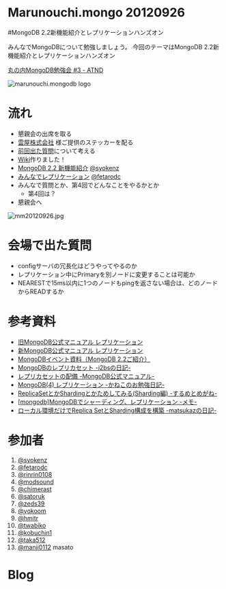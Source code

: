 Marunouchi.mongo 20120926
=================
#MongoDB 2.2新機能紹介とレプリケーションハンズオン

みんなでMongoDBについて勉強しましょう。
今回のテーマはMongoDB 2.2新機能紹介とレプリケーションハンズオン

[丸の内MongoDB勉強会 #3 - ATND](http://atnd.org/events/32249)

![marunouchi.mongodb logo](http://www.fedc.biz/~fujisaki/img/mongodb_logo.png)


# 流れ
* 懇親会の出席を取る
* [雲屋株式会社](http://kumoya.com/) 様ご提供のステッカーを配る
* [前回出た質問](https://github.com/syokenz/marunouchi-mongodb/tree/master/20120828)について考える
* [Wiki](https://github.com/syokenz/marunouchi-mongodb/wiki)作りました！
* [MongoDB 2.2 新機能紹介](https://github.com/syokenz/marunouchi-mongodb/tree/master/20120926/syokenz) [@syokenz](http://twitter.com/syokenz)
* [みんなでレプリケーション](https://github.com/syokenz/marunouchi-mongodb/tree/master/20120926/fetarodc) [@fetarodc](http://twitter.com/fetarodc)
* みんなで質問とか、第4回でどんなことをやるかとか
  * 第4回は？
* 懇親会へ

![mm20120926.jpg](http://www.fedc.biz/~fujisaki/img/mm20120926.jpg)

# 会場で出た質問
- configサーバの冗長化はどうやってやるのか
- レプリケーション中にPrimaryを別ノードに変更することは可能か
- NEARESTで15ms以内に1つのノードもpingを返さない場合は、どのノードからREADするか



# 参考資料
* [旧MongoDB公式マニュアル レプリケーション](http://www.mongodb.org/pages/viewpage.action?pageId=7209399) 
* [新MongoDB公式マニュアル レプリケーション](http://jp.docs.mongodb.org/manual/replication/)  
* [MongoDBイベント資料（MongoDB 2.2ご紹介）](http://kumoya.com/?p=3493)
* [MongoDBのレプリカセット -i2bsの日記- ](http://d.hatena.ne.jp/i2bs/20120222/1329917111)
* [レプリカセットの配備 -MongoDB公式マニュアル- ](http://jp.docs.mongodb.org/manual/tutorial/deploy-replica-set/)
* [MongoDB(4) レプリケーション -かねこのお勉強日記- ](http://e2kaneko.blogspot.jp/2012/03/mongodb4.html)
* [ReplicaSetとかShardingとかためしてみる(Sharding編) -するめとめがね- ](http://d.hatena.ne.jp/tm8r/20110511/1305122040)
* [[mongodb]MongoDBでシャーディング、レプリケーション -メモ- ](http://d.hatena.ne.jp/HowHigh/20111118/p1)
* [ローカル環境だけでReplica SetとSharding構成を構築 -matsukazの日記- ](http://d.hatena.ne.jp/matsukaz/20110417/1303057728)

# 参加者
1. [@syokenz](http://twitter.com/syokenz)
1. [@fetarodc](http://twitter.com/fetarodc)
1. [@rinrin0108](http://twitter.com/rinrin0108)
1. [@modsound](http://twitter.com/modsound)
1. [@chimerast](http://twitter.com/chimerast)
1. [@satoruk](http://twitter.com/satoruk)
1. [@zeds39](http://twitter.com/zeds39)
1. [@yokoom](http://twitter.com/yokoom)
1. [@hmitr](http://twitter.com/hmitr)
1. [@twabiko](http://twitter.com/twabiko)
1. [@kobuchin1](http://twitter.com/kobuchin1)
1. [@taka512](http://twitter.com/taka512)
1. [@manji0112](http://twitter.com/manji0112)
masato


# Blog



